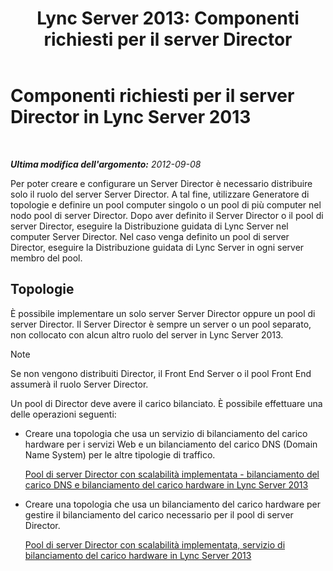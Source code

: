 ﻿---
title: 'Lync Server 2013: Componenti richiesti per il server Director'
TOCTitle: Componenti richiesti per il server Director
ms:assetid: 15c7c8d4-b93f-4386-b2d1-d76dab8f801e
ms:mtpsurl: https://technet.microsoft.com/it-it/library/Gg398228(v=OCS.15)
ms:contentKeyID: 49299788
ms.date: 08/24/2015
mtps_version: v=OCS.15
ms.translationtype: HT
---

# Componenti richiesti per il server Director in Lync Server 2013

 

_**Ultima modifica dell'argomento:** 2012-09-08_

Per poter creare e configurare un Server Director è necessario distribuire solo il ruolo del server Server Director. A tal fine, utilizzare Generatore di topologie e definire un pool computer singolo o un pool di più computer nel nodo pool di server Director. Dopo aver definito il Server Director o il pool di server Director, eseguire la Distribuzione guidata di Lync Server nel computer Server Director. Nel caso venga definito un pool di server Director, eseguire la Distribuzione guidata di Lync Server in ogni server membro del pool.

## Topologie

È possibile implementare un solo server Server Director oppure un pool di server Director. Il Server Director è sempre un server o un pool separato, non collocato con alcun altro ruolo del server in Lync Server 2013.


> [!NOTE]
> Se non vengono distribuiti Director, il Front End Server o il pool Front End assumerà il ruolo Server Director.



Un pool di Director deve avere il carico bilanciato. È possibile effettuare una delle operazioni seguenti:

  - Creare una topologia che usa un servizio di bilanciamento del carico hardware per i servizi Web e un bilanciamento del carico DNS (Domain Name System) per le altre tipologie di traffico.
    
    [Pool di server Director con scalabilità implementata - bilanciamento del carico DNS e bilanciamento del carico hardware in Lync Server 2013](lync-server-2013-scaled-director-pool-dns-load-balancing-and-hardware-load-balancer.md)

  - Creare una topologia che usa un bilanciamento del carico hardware per gestire il bilanciamento del carico necessario per il pool di server Director.
    
    [Pool di server Director con scalabilità implementata, servizio di bilanciamento del carico hardware in Lync Server 2013](lync-server-2013-scaled-director-pool-hardware-load-balancer.md)

